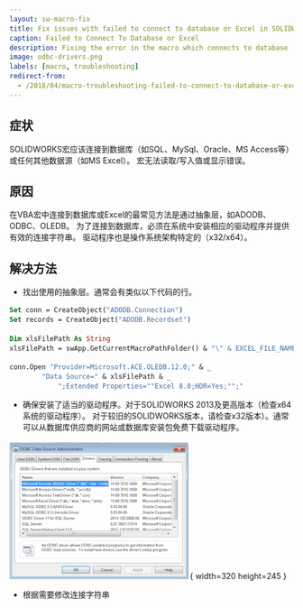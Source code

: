 ```yaml
---
layout: sw-macro-fix
title: Fix issues with failed to connect to database or Excel in SOLIDWORKS macro
caption: Failed to Connect To Database or Excel
description: Fixing the error in the macro which connects to database (e.g. SQL, MySql, Oracle, MS Access etc.) or any other data source and doesn't read/write values or displays error
image: odbc-drivers.png
labels: [macro, troubleshooting]
redirect-from:
  - /2018/04/macro-troubleshooting-failed-to-connect-to-database-or-excel.html
---
```

## 症状

SOLIDWORKS宏应该连接到数据库（如SQL、MySql、Oracle、MS Access等）或任何其他数据源（如MS Excel）。
宏无法读取/写入值或显示错误。

## 原因

在VBA宏中连接到数据库或Excel的最常见方法是通过抽象层，如ADODB、ODBC、OLEDB。
为了连接到数据库，必须在系统中安装相应的驱动程序并提供有效的连接字符串。
驱动程序也是操作系统架构特定的（x32/x64）。

## 解决方法

* 找出使用的抽象层。通常会有类似以下代码的行。

~~~ vb
Set conn = CreateObject("ADODB.Connection")
Set records = CreateObject("ADODB.Recordset")
    
Dim xlsFilePath As String
xlsFilePath = swApp.GetCurrentMacroPathFolder() & "\" & EXCEL_FILE_NAME
    
conn.Open "Provider=Microsoft.ACE.OLEDB.12.0;" & _
        "Data Source=" & xlsFilePath & _
            ";Extended Properties=""Excel 8.0;HDR=Yes;"";"
~~~



* 确保安装了适当的驱动程序。对于SOLIDWORKS 2013及更高版本（检查x64系统的驱动程序）。
对于较旧的SOLIDWORKS版本，请检查x32版本）。通常可以从数据库供应商的网站或数据库安装包免费下载驱动程序。

![ODBC驱动程序列表](odbc-drivers.png){ width=320 height=245 }

* 根据需要修改连接字符串